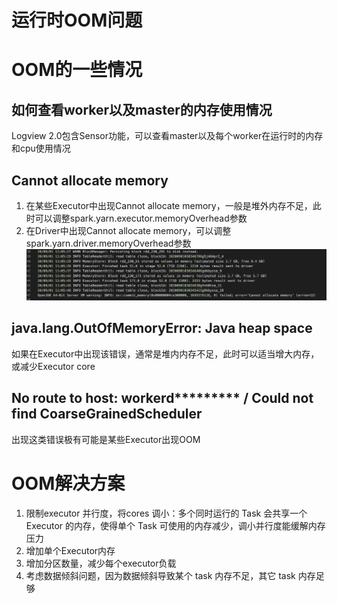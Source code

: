 # 运行时OOM问题
<h1 id="1">OOM的一些情况</h1>

## 如何查看worker以及master的内存使用情况
Logview 2.0包含Sensor功能，可以查看master以及每个worker在运行时的内存和cpu使用情况


## Cannot allocate memory

1. 在某些Executor中出现Cannot allocate memory，一般是堆外内存不足，此时可以调整spark.yarn.executor.memoryOverhead参数
2. 在Driver中出现Cannot allocate memory，可以调整spark.yarn.driver.memoryOverhead参数
![image1](../resources/OOM1.png)

## java.lang.OutOfMemoryError: Java heap space
如果在Executor中出现该错误，通常是堆内内存不足，此时可以适当增大内存，或减少Executor core

## No route to host: workerd********* / Could not find CoarseGrainedScheduler
出现这类错误极有可能是某些Executor出现OOM


<h1 id="2">OOM解决方案</h1>

1. 限制executor 并行度，将cores 调小：多个同时运行的 Task 会共享一个Executor 的内存，使得单个 Task 可使用的内存减少，调小并行度能缓解内存压力
2. 增加单个Executor内存
3. 增加分区数量，减少每个executor负载
4. 考虑数据倾斜问题，因为数据倾斜导致某个 task 内存不足，其它 task 内存足够